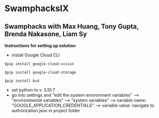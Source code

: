# SwamphacksIX
 Swamphacks with Max Huang, Tony Gupta, Brenda Nakasone, Liam Sy
 ---------------------------------------------------------------

 **Instructions for setting up solution**
 - install Google Cloud CLI
 
 ```
 $pip install google-cloud-vision
 
 $pip install google-cloud-storage 
 
 $pip install bs4 
 ```
 - set python to v. 3.10.7 
 - go into settings and "edit the system environment variables" --> "environmental variables" --> "system variables" --> variable name: "GOOGLE_APPLICATION_CREDENTIALS" --> variable value: navigate to authorization.json in project folder 
 



